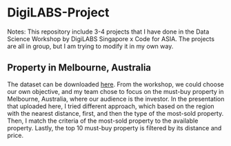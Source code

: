 # DigiLABS-Project
Notes:
This repository include 3-4 projects that I have done in the Data Science Workshop by DigiLABS Singapore x Code for ASIA. 
The projects are all in group, but I am trying to modify it in my own way.

## Property in Melbourne, Australia
The dataset can be downloaded <a href="https://www.kaggle.com/datasets/dansbecker/melbourne-housing-snapshot">here</a>.
From the workshop, we could choose our own objective, and my team chose to focus on the must-buy property in Melbourne, Australia, where our audience is the investor.
In the presentation that uploaded here, I tried different approach, which based on the region with the nearest distance, first, and then the type of the most-sold property.
Then, I match the criteria of the most-sold property to the available property.
Lastly, the top 10 must-buy property is filtered by its distance and price.
